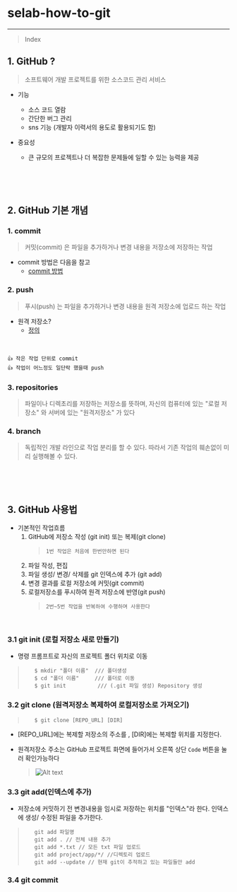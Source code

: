 # selab-how-to-git

***
>Index
## 1. GitHub ?
> 소프트웨어 개발 프로젝트를 위한 소스코드 관리 서비스
+ 기능
    * 소스 코드 열람
    * 간단한 버그 관리
    * sns 기능 (개발자 이력서의 용도로 활용되기도 함)

+ 중요성
    *  큰 규모의 프로젝트나 더 복잡한 문제들에 일할 수 있는 능력을 제공

<br><br><br>

## 2. GitHub 기본 개념

### 1. commit
>커밋(commit) 은  파일을 추가하거나 변경 내용을 저장소에 저장하는 작업

* commit  방법은 다음을 참고
    * [commit 방법](###3.4_git_commit)

### 2. push
>푸시(push) 는 파일을 추가하거나 변경 내용을 원격 저장소에 업로드 하는 작업
* 원격 저장소?
    * [정의](###3._repositories)

<br>

    👍 작은 작업 단위로 commit
    👍 작업이 어느정도 일단락 했을때 push


### 3. repositories
> 파일이나 디렉초리를 저장하는 저장소를 뜻하며, 자신의 컴퓨터에 있는 "로컬 저장소" 와 서버에 있는 "원격저장소" 가 있다

### 4. branch
> 독립적인 개발 라인으로 작업 분리를 할 수 있다. 따라서 기존 작업의 훼손없이 미리 실행해볼 수 있다.

<br><br><br>

## 3. GitHub 사용법
* 기본적인 작업흐름
    1. GitHub에 저장소 작성 (git init)  또는 복제(git clone)
         > `1번 작업은 처음에 한번만하면 된다`
    2. 파일 작성, 편집
    3. 파일 생성/ 변경/ 삭제를 git 인덱스에 추가 (git add)
    4. 변경 결과를 로컬 저장소에 커밋(git commit)
    5. 로컬저장소를 푸시하여 원격 저장소에 반영(git push)
         > `2번~5번 작업을 반복하여 수행하며 사용한다`

<br>

### 3.1 git init (로컬 저장소 새로 만들기)
* 명령 프롬프트로 자신의 프로젝트 폴더 위치로 이동
>   ```gitignore
>      $ mkdir "폴더 이름"  /// 폴더생성
>      $ cd "폴더 이름"     /// 폴더로 이동
>      $ git init          /// (.git 파일 생성) Repository 생성
>   ```


### 3.2 git clone (원격저장소 복제하여 로컬저장소로 가져오기)

>   ```gitignore
>      $ git clone [REPO_URL] [DIR]
>   ```
* [REPO_URL]에는 복제할 저장소의 주소를 ,  [DIR]에는 복제할 위치를 지정한다.

* 원격저장소 주소는 GitHub 프로젝트 화면에 들어가서 오른쪽 상단
`Code` 버튼을 눌러 확인가능하다
    >  ![Alt text](https://github.com/selab-hs/selab-how-to-git/assets/102966279/37d0fe2e-549a-47ba-8b40-1eb56ef5ce58.png)

### 3.3 git add(인덱스에 추가)
* 저장소에 커밋하기 전 변경내용을 임시로 저장하는 위치를 "인덱스"라 한다. 인덱스에 생성/ 수정된 파일을 추가한다. 
>   ```gitignore
>      git add 파일명 
>      git add . // 전체 내용 추가
>      git add *.txt // 모든 txt 파일 업로드
>      git add project/app/*/ //디렉토리 업로드
>      git add --update // 현재 git이 추적하고 있는 파일들만 add

### 3.4 git commit
